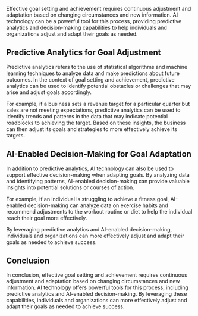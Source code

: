 
Effective goal setting and achievement requires continuous adjustment and adaptation based on changing circumstances and new information. AI technology can be a powerful tool for this process, providing predictive analytics and decision-making capabilities to help individuals and organizations adjust and adapt their goals as needed.

Predictive Analytics for Goal Adjustment
----------------------------------------

Predictive analytics refers to the use of statistical algorithms and machine learning techniques to analyze data and make predictions about future outcomes. In the context of goal setting and achievement, predictive analytics can be used to identify potential obstacles or challenges that may arise and adjust goals accordingly.

For example, if a business sets a revenue target for a particular quarter but sales are not meeting expectations, predictive analytics can be used to identify trends and patterns in the data that may indicate potential roadblocks to achieving the target. Based on these insights, the business can then adjust its goals and strategies to more effectively achieve its targets.

AI-Enabled Decision-Making for Goal Adaptation
----------------------------------------------

In addition to predictive analytics, AI technology can also be used to support effective decision-making when adapting goals. By analyzing data and identifying patterns, AI-enabled decision-making can provide valuable insights into potential solutions or courses of action.

For example, if an individual is struggling to achieve a fitness goal, AI-enabled decision-making can analyze data on exercise habits and recommend adjustments to the workout routine or diet to help the individual reach their goal more effectively.

By leveraging predictive analytics and AI-enabled decision-making, individuals and organizations can more effectively adjust and adapt their goals as needed to achieve success.

Conclusion
----------

In conclusion, effective goal setting and achievement requires continuous adjustment and adaptation based on changing circumstances and new information. AI technology offers powerful tools for this process, including predictive analytics and AI-enabled decision-making. By leveraging these capabilities, individuals and organizations can more effectively adjust and adapt their goals as needed to achieve success.
